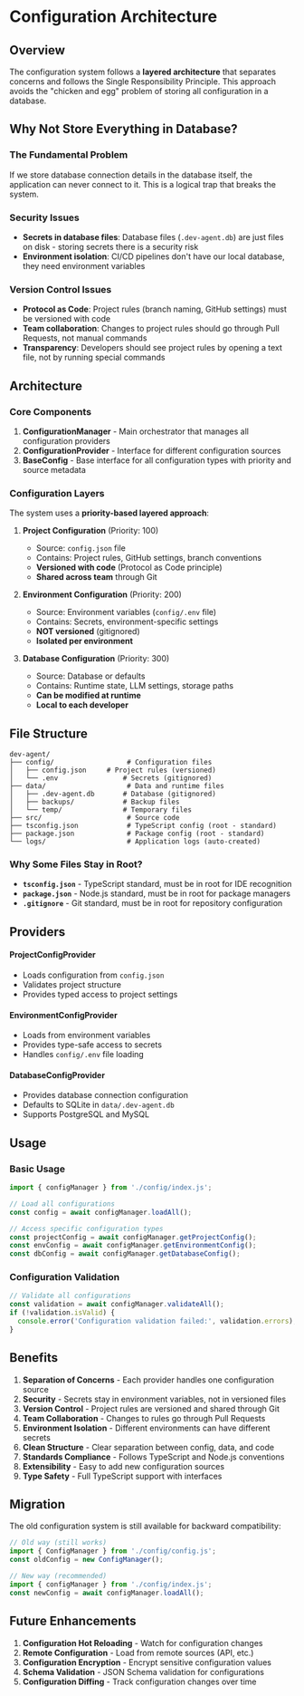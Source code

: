 # Configuration Architecture

## Overview

The configuration system follows a **layered architecture** that separates concerns and follows the Single Responsibility Principle. This approach avoids the "chicken and egg" problem of storing all configuration in a database.

## Why Not Store Everything in Database?

### The Fundamental Problem
If we store database connection details in the database itself, the application can never connect to it. This is a logical trap that breaks the system.

### Security Issues
- **Secrets in database files**: Database files (`.dev-agent.db`) are just files on disk - storing secrets there is a security risk
- **Environment isolation**: CI/CD pipelines don't have our local database, they need environment variables

### Version Control Issues
- **Protocol as Code**: Project rules (branch naming, GitHub settings) must be versioned with code
- **Team collaboration**: Changes to project rules should go through Pull Requests, not manual commands
- **Transparency**: Developers should see project rules by opening a text file, not by running special commands

## Architecture

### Core Components

1. **ConfigurationManager** - Main orchestrator that manages all configuration providers
2. **ConfigurationProvider** - Interface for different configuration sources
3. **BaseConfig** - Base interface for all configuration types with priority and source metadata

### Configuration Layers

The system uses a **priority-based layered approach**:

1. **Project Configuration** (Priority: 100)
   - Source: `config.json` file
   - Contains: Project rules, GitHub settings, branch conventions
   - **Versioned with code** (Protocol as Code principle)
   - **Shared across team** through Git

2. **Environment Configuration** (Priority: 200)
   - Source: Environment variables (`config/.env` file)
   - Contains: Secrets, environment-specific settings
   - **NOT versioned** (gitignored)
   - **Isolated per environment**

3. **Database Configuration** (Priority: 300)
   - Source: Database or defaults
   - Contains: Runtime state, LLM settings, storage paths
   - **Can be modified at runtime**
   - **Local to each developer**

## File Structure

```
dev-agent/
├── config/                  # Configuration files
│   ├── config.json     # Project rules (versioned)
│   └── .env                # Secrets (gitignored)
├── data/                    # Data and runtime files
│   ├── .dev-agent.db       # Database (gitignored)
│   ├── backups/            # Backup files
│   └── temp/               # Temporary files
├── src/                     # Source code
├── tsconfig.json            # TypeScript config (root - standard)
├── package.json             # Package config (root - standard)
└── logs/                    # Application logs (auto-created)
```

### Why Some Files Stay in Root?

- **`tsconfig.json`** - TypeScript standard, must be in root for IDE recognition
- **`package.json`** - Node.js standard, must be in root for package managers
- **`.gitignore`** - Git standard, must be in root for repository configuration

## Providers

#### ProjectConfigProvider
- Loads configuration from `config.json`
- Validates project structure
- Provides typed access to project settings

#### EnvironmentConfigProvider
- Loads from environment variables
- Provides type-safe access to secrets
- Handles `config/.env` file loading

#### DatabaseConfigProvider
- Provides database connection configuration
- Defaults to SQLite in `data/.dev-agent.db`
- Supports PostgreSQL and MySQL

## Usage

### Basic Usage

```typescript
import { configManager } from './config/index.js';

// Load all configurations
const config = await configManager.loadAll();

// Access specific configuration types
const projectConfig = await configManager.getProjectConfig();
const envConfig = await configManager.getEnvironmentConfig();
const dbConfig = await configManager.getDatabaseConfig();
```

### Configuration Validation

```typescript
// Validate all configurations
const validation = await configManager.validateAll();
if (!validation.isValid) {
  console.error('Configuration validation failed:', validation.errors);
}
```

## Benefits

1. **Separation of Concerns** - Each provider handles one configuration source
2. **Security** - Secrets stay in environment variables, not in versioned files
3. **Version Control** - Project rules are versioned and shared through Git
4. **Team Collaboration** - Changes to rules go through Pull Requests
5. **Environment Isolation** - Different environments can have different secrets
6. **Clean Structure** - Clear separation between config, data, and code
7. **Standards Compliance** - Follows TypeScript and Node.js conventions
8. **Extensibility** - Easy to add new configuration sources
9. **Type Safety** - Full TypeScript support with interfaces

## Migration

The old configuration system is still available for backward compatibility:

```typescript
// Old way (still works)
import { ConfigManager } from './config/config.js';
const oldConfig = new ConfigManager();

// New way (recommended)
import { configManager } from './config/index.js';
const newConfig = await configManager.loadAll();
```

## Future Enhancements

1. **Configuration Hot Reloading** - Watch for configuration changes
2. **Remote Configuration** - Load from remote sources (API, etc.)
3. **Configuration Encryption** - Encrypt sensitive configuration values
4. **Schema Validation** - JSON Schema validation for configurations
5. **Configuration Diffing** - Track configuration changes over time
